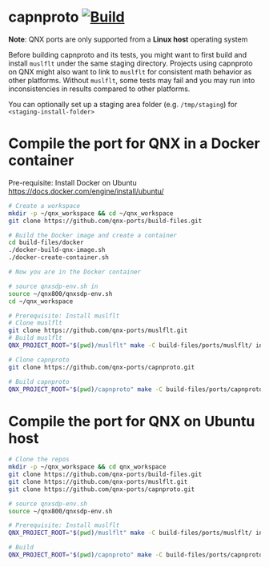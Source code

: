 # capnproto [![Build](https://github.com/qnx-ports/build-files/actions/workflows/capnproto.yml/badge.svg)](https://github.com/qnx-ports/build-files/actions/workflows/capnproto.yml)

**Note**: QNX ports are only supported from a **Linux host** operating system

Before building capnproto and its tests, you might want to first build and install `muslflt`
under the same staging directory. Projects using capnproto on QNX might also want to link to
`muslflt` for consistent math behavior as other platforms. Without `muslflt`, some tests
may fail and you may run into inconsistencies in results compared to other platforms.

You can optionally set up a staging area folder (e.g. `/tmp/staging`) for `<staging-install-folder>`

# Compile the port for QNX in a Docker container

Pre-requisite: Install Docker on Ubuntu https://docs.docker.com/engine/install/ubuntu/
```bash
# Create a workspace
mkdir -p ~/qnx_workspace && cd ~/qnx_workspace
git clone https://github.com/qnx-ports/build-files.git

# Build the Docker image and create a container
cd build-files/docker
./docker-build-qnx-image.sh
./docker-create-container.sh

# Now you are in the Docker container

# source qnxsdp-env.sh in
source ~/qnx800/qnxsdp-env.sh
cd ~/qnx_workspace

# Prerequisite: Install muslflt
# Clone muslflt
git clone https://github.com/qnx-ports/muslflt.git
# Build muslflt
QNX_PROJECT_ROOT="$(pwd)/muslflt" make -C build-files/ports/muslflt/ install -j4

# Clone capnproto
git clone https://github.com/qnx-ports/capnproto.git

# Build capnproto
QNX_PROJECT_ROOT="$(pwd)/capnproto" make -C build-files/ports/capnproto/ install -j4
```

# Compile the port for QNX on Ubuntu host
```bash
# Clone the repos
mkdir -p ~/qnx_workspace && cd qnx_workspace
git clone https://github.com/qnx-ports/build-files.git
git clone https://github.com/qnx-ports/muslflt.git
git clone https://github.com/qnx-ports/capnproto.git

# source qnxsdp-env.sh
source ~/qnx800/qnxsdp-env.sh

# Prerequisite: Install muslflt
QNX_PROJECT_ROOT="$(pwd)/muslflt" make -C build-files/ports/muslflt/ install -j4

# Build
QNX_PROJECT_ROOT="$(pwd)/capnproto" make -C build-files/ports/capnproto/ install -j4
```
